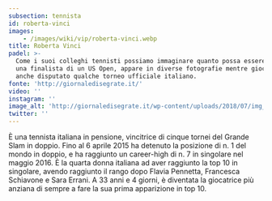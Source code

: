 ```yaml
---
subsection: tennista
id: roberta-vinci
images: 
    - /images/wiki/vip/roberta-vinci.webp
title: Roberta Vinci
padel: >-
  Come i suoi colleghi tennisti possiamo immaginare quanto possa essere forte
  una finalista di un US Open, appare in diverse fotografie mentre gioca ed ha
  anche disputato qualche torneo ufficiale italiano.
fonte: 'http://giornaledisegrate.it/'
video: ''
instagram: ''
image_alt: 'http://giornaledisegrate.it/wp-content/uploads/2018/07/img_2981-1-777x437.jpg'
twitter: ''
---
```

È una tennista italiana in pensione, vincitrice di cinque tornei del Grande Slam in doppio. Fino al 6 aprile 2015 ha detenuto la posizione di n. 1 del mondo in doppio, e ha raggiunto un career-high di n. 7 in singolare nel maggio 2016. È la quarta donna italiana ad aver raggiunto la top 10 in singolare, avendo raggiunto il rango dopo Flavia Pennetta, Francesca Schiavone e Sara Errani. A 33 anni e 4 giorni, è diventata la giocatrice più anziana di sempre a fare la sua prima apparizione in top 10.